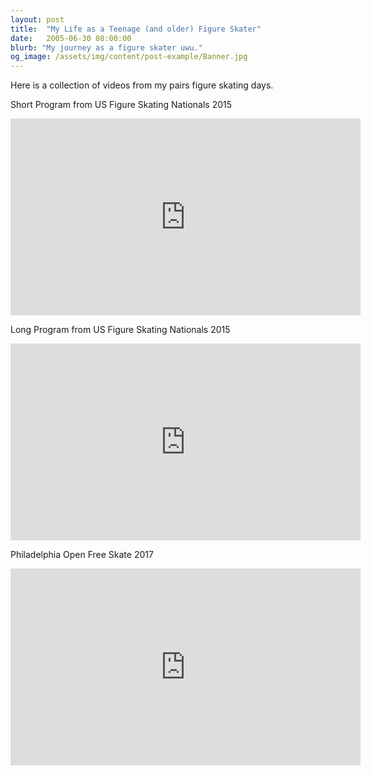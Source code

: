 ```yaml
---
layout: post
title:  "My Life as a Teenage (and older) Figure Skater"
date:   2005-06-30 08:00:00
blurb: "My journey as a figure skater uwu."
og_image: /assets/img/content/post-example/Banner.jpg
---
```


Here is a collection of videos from my pairs figure skating days.

Short Program from US Figure Skating Nationals 2015
<iframe width="560" height="315" src="https://www.youtube.com/embed/SPcLaO7JqTw" title="YouTube video player" frameborder="0" allow="accelerometer; autoplay; clipboard-write; encrypted-media; gyroscope; picture-in-picture" allowfullscreen></iframe>

Long Program from US Figure Skating Nationals 2015
 <iframe width="560" height="315" src="https://www.youtube.com/embed/iMWlaAD5bRk" title="YouTube video player" frameborder="0" allow="accelerometer; autoplay; clipboard-write; encrypted-media; gyroscope; picture-in-picture" allowfullscreen></iframe>

 Philadelphia Open Free Skate 2017
 <iframe width="560" height="315" src="https://www.youtube.com/embed/WsWgyhrWWvQ" title="YouTube video player" frameborder="0" allow="accelerometer; autoplay; clipboard-write; encrypted-media; gyroscope; picture-in-picture" allowfullscreen></iframe>